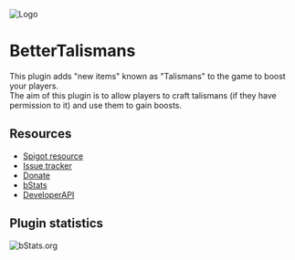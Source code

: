 ![Logo](https://i.imgur.com/g46r0Y0.png)

# BetterTalismans
This plugin adds "new items" known as "Talismans" to the game to boost your players.\
The aim of this plugin is to allow players to craft talismans (if they have permission to it) and use them to gain boosts.

## Resources
- [Spigot resource](https://www.spigotmc.org/resources/X/)
- [Issue tracker](https://github.com/AlonsoAliaga/BetterTalismans/issues)
- [Donate](https://paypal.me/AlonsoAliaga)
- [bStats](https://bstats.org/plugin/bukkit/BetterTalismans)
- [DeveloperAPI](https://github.com/AlonsoAliaga/BetterTalismans/wiki/BetterTalismansAPI)

## Plugin statistics
![bStats.org](https://bstats.org/signatures/bukkit/BetterTalismans.svg)
